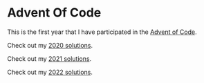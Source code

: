 # Advent Of Code

This is the first year that I have participated in the [Advent of Code](https://adventofcode.com/).

Check out my [2020 solutions](2020/).

Check out my [2021 solutions](2021/).

Check out my [2022 solutions](2022/).
